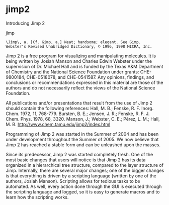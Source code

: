 # jimp2

Introducing Jimp 2

jimp

    \Jimp\, a. [Cf. Gimp, a.] Neat; handsome; elegant. See Gimp.
    Webster's Revised Unabridged Dictionary, © 1996, 1998 MICRA, Inc.

Jimp 2 is a free program for visualizing and manipulating molecules. It is being written by Josiah Manson and Charles Edwin Webster under the supervision of Dr. Michael Hall and is funded by the Texas A&M Department of Chemistry and the National Science Foundation under grants: CHE-9800184, CHE-0518078, and CHE-0541587. Any opinions, findings, and conclusions or recommendations expressed in this material are those of the authors and do not necessarily reflect the views of the National Science Foundation.

All publications and/or presentations that result from the use of Jimp 2 should contain the following references: Hall, M. B.; Fenske, R. F. Inorg. Chem. 1972, 11, 768-779. Bursten, B. E.; Jensen, J. R.; Fenske, R. F. J. Chem. Phys. 1978, 68, 3320. Manson, J.; Webster, C. E.; Pérez, L. M.; Hall, M. B. http://www.chem.tamu.edu/jimp2/index.html

Programming of Jimp 2 was started in the Summer of 2004 and has been under development throughout the Summer of 2005. We now believe that Jimp 2 has reached a stable form and can be unleashed upon the masses.

Since its predecessor, Jimp 2 was started completely fresh. One of the most basic changes that users will notice is that Jimp 2 has its data organized in a hierarchical tree structure, compared to the layer structure of Jimp. Internally, there are several major changes; one of the bigger changes is that everything is driven by a scripting language (written by one of the authors, Josiah Manson). Scripting allows for tedious tasks to be automated. As well, every action done through the GUI is executed through the scripting language and logged, so it is easy to generate macros and to learn how the scripting works.
